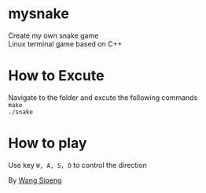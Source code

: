 # mysnake
Create my own snake game<br>
Linux terminal game based on C++

# How to Excute
Navigate to the folder and excute the following commands<br>
`make`<br>
`./snake`

# How to play
Use key `W, A, S, D` to control the direction

By [Wang Sipeng](https://github.com/SipengWang/mysnake)
